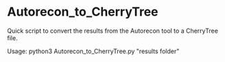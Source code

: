 # Autorecon_to_CherryTree
Quick script to convert the results from the Autorecon tool to a CherryTree file. 

Usage: 
python3 Autorecon_to_CherryTree.py "results folder"
